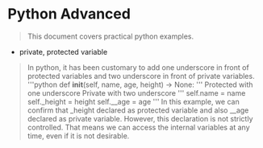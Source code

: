# Python Advanced 

> This document covers practical python examples.

* private, protected variable
> In python, it has been customary to add one underscore in front of protected variables and two underscore in front of private variables. 
'''python
    def __init__(self, name, age, height) -> None:
        '''
        Protected with one underscore
        Private with two underscore
        '''
        self.name = name
        self._height = height
        self.__age = age
'''
> In this example, we can confirm that _height declared as protected variable and also __age declared as private variable. However, this declaration is not strictly controlled. That means we can access the internal variables at any time, even if it is not desirable. 